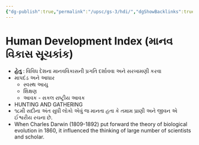 ```yaml
---
{"dg-publish":true,"permalink":"/upsc/gs-3/hdi/","dgShowBacklinks":true}
---
```


# Human Development Index (માનવ વિકાસ સૂચકાંક)
- **હેતુ** : વિવિધ દેશના માનવવિકાસની પ્રગતિ દર્શાવવા અને સરખામણી કરવા 
- માપદંડ અને આધાર
	- સ્વસ્થ આયુ
	- શિક્ષણ 
	- આવક - સકલ રાષ્ટ્રીય આવક
- HUNTING AND GATHERING  
- ૧૮મી સદીના અંત સુધી લોકો એવું જ માનતા હતા કે તમામ પ્રાણી અને જીવન એ ઈશ્વરીય રચના છે.  
- When Charles Darwin (1809-1892) put forward the theory of biological evolution in 1860, it influenced the thinking of large number of scientists and scholar.